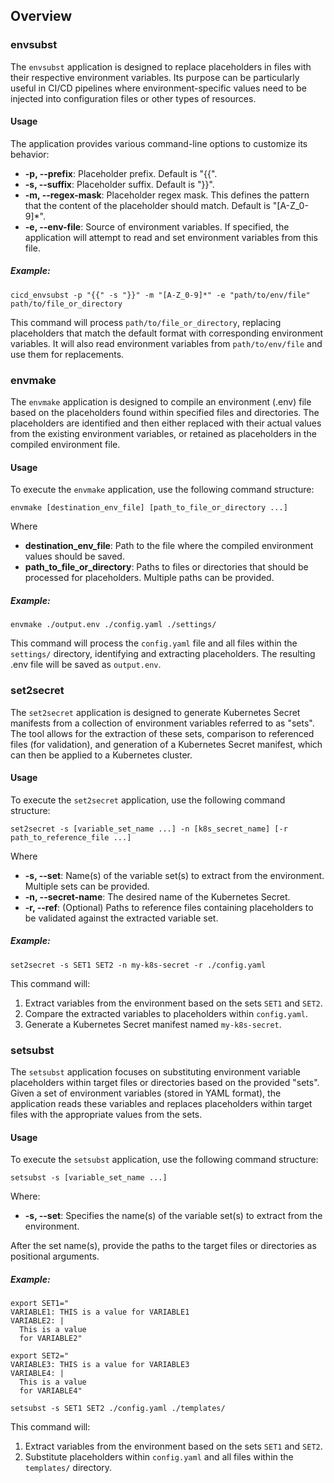 ## Overview
### envsubst
The `envsubst` application is designed to replace placeholders in files with their respective environment variables. Its purpose can be particularly useful in CI/CD pipelines where environment-specific values need to be injected into configuration files or other types of resources.
#### Usage
The application provides various command-line options to customize its behavior:

* **-p, --prefix**: Placeholder prefix. Default is "{{".
* **-s, --suffix**: Placeholder suffix. Default is "}}".
* **-m, --regex-mask**: Placeholder regex mask. This defines the pattern that the content of the placeholder should match. Default is "[A-Z_0-9]*".
* **-e, --env-file**: Source of environment variables. If specified, the application will attempt to read and set environment variables from this file.

##### Example:
```shell
cicd_envsubst -p "{{" -s "}}" -m "[A-Z_0-9]*" -e "path/to/env/file" path/to/file_or_directory
```
This command will process `path/to/file_or_directory`, replacing placeholders that match the default format with corresponding environment variables. It will also read environment variables from `path/to/env/file` and use them for replacements.
### envmake
The `envmake` application is designed to compile an environment (.env) file based on the placeholders found within specified files and directories. The placeholders are identified and then either replaced with their actual values from the existing environment variables, or retained as placeholders in the compiled environment file.
#### Usage
To execute the `envmake` application, use the following command structure:

```shell
envmake [destination_env_file] [path_to_file_or_directory ...]
```
Where
* **destination_env_file**: Path to the file where the compiled environment values should be saved.
* **path_to_file_or_directory**: Paths to files or directories that should be processed for placeholders. Multiple paths can be provided.

##### Example:
```shell
envmake ./output.env ./config.yaml ./settings/
```
This command will process the `config.yaml` file and all files within the `settings/` directory, identifying and extracting placeholders. The resulting .env file will be saved as `output.env`.
### set2secret
The `set2secret` application is designed to generate Kubernetes Secret manifests from a collection of environment variables referred to as "sets". The tool allows for the extraction of these sets, comparison to referenced files (for validation), and generation of a Kubernetes Secret manifest, which can then be applied to a Kubernetes cluster.
#### Usage
To execute the `set2secret` application, use the following command structure:

```shell
set2secret -s [variable_set_name ...] -n [k8s_secret_name] [-r path_to_reference_file ...]
```

Where
* **-s, --set**: Name(s) of the variable set(s) to extract from the environment. Multiple sets can be provided.
* **-n, --secret-name**: The desired name of the Kubernetes Secret.
* **-r, --ref**: (Optional) Paths to reference files containing placeholders to be validated against the extracted variable set.

##### Example:
```shell
set2secret -s SET1 SET2 -n my-k8s-secret -r ./config.yaml
```
This command will:

1. Extract variables from the environment based on the sets `SET1` and `SET2`.
2. Compare the extracted variables to placeholders within `config.yaml`.
3. Generate a Kubernetes Secret manifest named `my-k8s-secret`.

### setsubst
The `setsubst` application focuses on substituting environment variable placeholders within target files or directories based on the provided "sets". Given a set of environment variables (stored in YAML format), the application reads these variables and replaces placeholders within target files with the appropriate values from the sets.
#### Usage
To execute the `setsubst` application, use the following command structure:

```shell
setsubst -s [variable_set_name ...]
```
Where:
* **-s, --set**: Specifies the name(s) of the variable set(s) to extract from the environment.
<p></p>
After the set name(s), provide the paths to the target files or directories as positional arguments.

##### Example:
```shell
export SET1="
VARIABLE1: THIS is a value for VARIABLE1
VARIABLE2: |
  This is a value
  for VARIABLE2"

export SET2="
VARIABLE3: THIS is a value for VARIABLE3
VARIABLE4: |
  This is a value
  for VARIABLE4"

setsubst -s SET1 SET2 ./config.yaml ./templates/
```
This command will:
1. Extract variables from the environment based on the sets `SET1` and `SET2`.
2. Substitute placeholders within `config.yaml` and all files within the `templates/` directory.